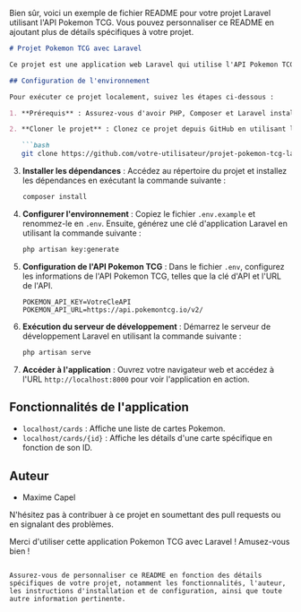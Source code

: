 Bien sûr, voici un exemple de fichier README pour votre projet Laravel utilisant l'API Pokemon TCG. Vous pouvez personnaliser ce README en ajoutant plus de détails spécifiques à votre projet.

```markdown
# Projet Pokemon TCG avec Laravel

Ce projet est une application web Laravel qui utilise l'API Pokemon TCG pour afficher des informations sur les cartes Pokemon. Vous pouvez afficher une liste de cartes, ainsi que les détails d'une carte spécifique en fonction de son ID.

## Configuration de l'environnement

Pour exécuter ce projet localement, suivez les étapes ci-dessous :

1. **Prérequis** : Assurez-vous d'avoir PHP, Composer et Laravel installés sur votre système. Si ce n'est pas le cas, vous pouvez les installer en suivant les instructions sur [le site officiel de Laravel](https://laravel.com/docs/8.x/installation).

2. **Cloner le projet** : Clonez ce projet depuis GitHub en utilisant la commande suivante :

   ```bash
   git clone https://github.com/votre-utilisateur/projet-pokemon-tcg-laravel.git
   ```

3. **Installer les dépendances** : Accédez au répertoire du projet et installez les dépendances en exécutant la commande suivante :

   ```bash
   composer install
   ```

4. **Configurer l'environnement** : Copiez le fichier `.env.example` et renommez-le en `.env`. Ensuite, générez une clé d'application Laravel en utilisant la commande suivante :

   ```bash
   php artisan key:generate
   ```

5. **Configuration de l'API Pokemon TCG** : Dans le fichier `.env`, configurez les informations de l'API Pokemon TCG, telles que la clé d'API et l'URL de l'API.

   ```env
   POKEMON_API_KEY=VotreCleAPI
   POKEMON_API_URL=https://api.pokemontcg.io/v2/
   ```

6. **Exécution du serveur de développement** : Démarrez le serveur de développement Laravel en utilisant la commande suivante :

   ```bash
   php artisan serve
   ```

7. **Accéder à l'application** : Ouvrez votre navigateur web et accédez à l'URL `http://localhost:8000` pour voir l'application en action.

## Fonctionnalités de l'application

- `localhost/cards` : Affiche une liste de cartes Pokemon.
- `localhost/cards/{id}` : Affiche les détails d'une carte spécifique en fonction de son ID.

## Auteur

- Maxime Capel

N'hésitez pas à contribuer à ce projet en soumettant des pull requests ou en signalant des problèmes.

Merci d'utiliser cette application Pokemon TCG avec Laravel ! Amusez-vous bien !
```

Assurez-vous de personnaliser ce README en fonction des détails spécifiques de votre projet, notamment les fonctionnalités, l'auteur, les instructions d'installation et de configuration, ainsi que toute autre information pertinente.
